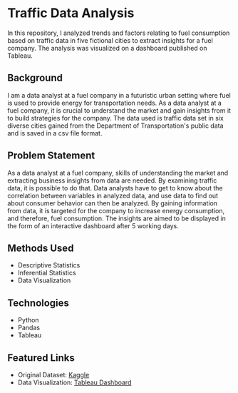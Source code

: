 # Traffic Data Analysis
In this repository, I analyzed trends and factors relating to fuel consumption based on traffic data in five fictional cities to extract insights for a fuel company. The analysis was visualized on a dashboard published on Tableau.

## Background
I am a data analyst at a fuel company in a futuristic urban setting where fuel is used to provide energy for transportation needs. As a data analyst at a fuel company, it is crucial to understand the market and gain insights from it to build strategies for the company. The data used is traffic data set in six diverse cities gained from the Department of Transportation's public data and is saved in a csv file format.

## Problem Statement
As a data analyst at a fuel company, skills of understanding the market and extracting business insights from data are needed. By examining traffic data, it is possible to do that. Data analysts have to get to know about the correlation between variables in analyzed data, and use data to find out about consumer behavior can then be analyzed. By gaining information from data, it is targeted for the company to increase energy consumption, and therefore, fuel consumption. The insights are aimed to be displayed in the form of an interactive dashboard after 5 working days.

## Methods Used
* Descriptive Statistics
* Inferential Statistics
* Data Visualization

## Technologies
* Python
* Pandas
* Tableau

## Featured Links
* Original Dataset: [Kaggle](https://www.kaggle.com/datasets/anthonytherrien/futureflow-navigating-tomorrows-urban-traffic/data)
* Data Visualization: [Tableau Dashboard](https://public.tableau.com/app/profile/celine.clarissa7989/viz/Milestone1_17176929954950/Dashboard1?publish=yes)
